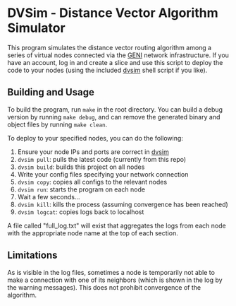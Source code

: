 # DVSim - Distance Vector Algorithm Simulator

This program simulates the distance vector routing algorithm among a series of
virtual nodes connected via the [GENI](https://portal.geni.net/) network
infrastructure. If you have an account, log in and create a slice and use this
script to deploy the code to your nodes (using the included [dvsim](dvsim) shell
script if you like).

## Building and Usage

To build the program, run `make` in the root directory. You can build a debug
version by running `make debug`, and can remove the generated binary and object
files by running `make clean`.

To deploy to your specified nodes, you can do the following:

1. Ensure your node IPs and ports are correct in [dvsim](dvsim)
2. `dvsim pull`: pulls the latest code (currently from this repo)
3. `dvsim build`: builds this project on all nodes
4. Write your config files specifying your network connection
5. `dvsim copy`: copies all configs to the relevant nodes
6. `dvsim run`: starts the program on each node
7. Wait a few seconds...
8. `dvsim kill`: kills the process (assuming convergence has been reached)
9. `dvsim logcat`: copies logs back to localhost

A file called "full\_log.txt" will exist that aggregates the logs from each node
with the appropriate node name at the top of each section.

## Limitations
As is visible in the log files, sometimes a node is temporarily not able to make
a connection with one of its neighbors (which is shown in the log by the warning
messages). This does not prohibit convergence of the algorithm.

